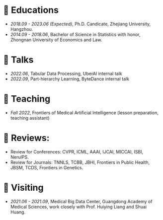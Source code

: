 
# 📖 Educations
- *2018.09 - 2023.06 (Expected)*, Ph.D. Candicate, Zhejiang University, Hangzhou.
- *2014.09 - 2018.06*, Bachelor of Science in Statistics with honor, Zhongnan University of Economics and Law.

# 💬 Talks
- *2022.06*, Tabular Data Processing, UberAI internal talk
- *2022.09*, Part-hierarchy Learning, ByteDance internal talk

# 🏫 Teaching
- *Fall 2022*, Frontiers of Medical Artificial Intelligence (lesson preparation, teaching assistant)

# 🔎 Reviews:
- Review for Conferences: CVPR, ICML, AAAI, IJCAI, MICCAI, ISBI, NeruIPS.
- Review for Journals: TNNLS, TCBB, JBHI, Frontiers in Public Health, JBSM, TCDS, Frontiers in Genetics.

# 🎒 Visiting
- *2021.06 - 2021.09*, Medical Big Data Center, Guangdong Academy of Medical Sciences, work closely with Prof. Huiying Liang and Shuai Huang.

